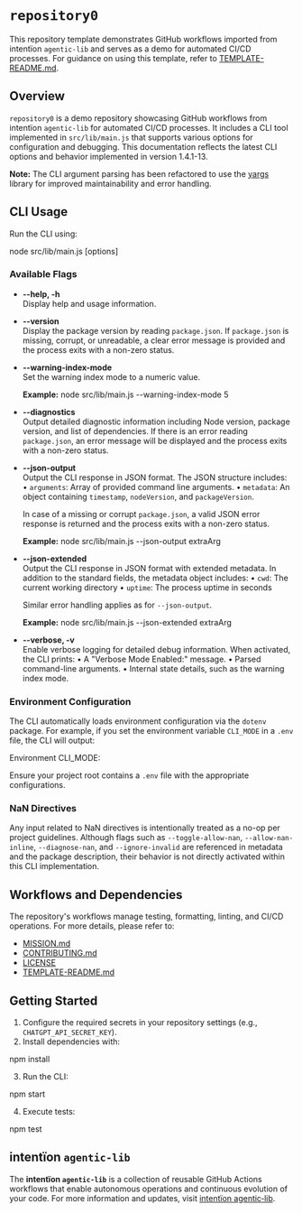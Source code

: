 # `repository0`

This repository template demonstrates GitHub workflows imported from intentïon `agentic‑lib` and serves as a demo for automated CI/CD processes. For guidance on using this template, refer to [TEMPLATE-README.md](https://github.com/xn-intenton-z2a/agentic-lib/blob/main/TEMPLATE-README.md).

## Overview

`repository0` is a demo repository showcasing GitHub workflows from intentïon `agentic‑lib` for automated CI/CD processes. It includes a CLI tool implemented in `src/lib/main.js` that supports various options for configuration and debugging. This documentation reflects the latest CLI options and behavior implemented in version 1.4.1-13.

**Note:** The CLI argument parsing has been refactored to use the [yargs](https://github.com/yargs/yargs) library for improved maintainability and error handling.

## CLI Usage

Run the CLI using:

  node src/lib/main.js [options]

### Available Flags

- **--help, -h**  
  Display help and usage information.

- **--version**  
  Display the package version by reading `package.json`. If `package.json` is missing, corrupt, or unreadable, a clear error message is provided and the process exits with a non-zero status.

- **--warning-index-mode <value>**  
  Set the warning index mode to a numeric value.
  
  **Example:**
  node src/lib/main.js --warning-index-mode 5

- **--diagnostics**  
  Output detailed diagnostic information including Node version, package version, and list of dependencies. If there is an error reading `package.json`, an error message will be displayed and the process exits with a non-zero status.

- **--json-output**  
  Output the CLI response in JSON format. The JSON structure includes:
    • `arguments`: Array of provided command line arguments.
    • `metadata`: An object containing `timestamp`, `nodeVersion`, and `packageVersion`.
  
  In case of a missing or corrupt `package.json`, a valid JSON error response is returned and the process exits with a non-zero status.

  **Example:**
  node src/lib/main.js --json-output extraArg

- **--json-extended**  
  Output the CLI response in JSON format with extended metadata. In addition to the standard fields, the metadata object includes:
    • `cwd`: The current working directory
    • `uptime`: The process uptime in seconds
  
  Similar error handling applies as for `--json-output`.
  
  **Example:**
  node src/lib/main.js --json-extended extraArg

- **--verbose, -v**  
  Enable verbose logging for detailed debug information. When activated, the CLI prints:
    • A "Verbose Mode Enabled:" message.
    • Parsed command-line arguments.
    • Internal state details, such as the warning index mode.

### Environment Configuration

The CLI automatically loads environment configuration via the `dotenv` package. For example, if you set the environment variable `CLI_MODE` in a `.env` file, the CLI will output:

  Environment CLI_MODE: <value>

Ensure your project root contains a `.env` file with the appropriate configurations.

### NaN Directives

Any input related to NaN directives is intentionally treated as a no-op per project guidelines. Although flags such as `--toggle-allow-nan`, `--allow-nan-inline`, `--diagnose-nan`, and `--ignore-invalid` are referenced in metadata and the package description, their behavior is not directly activated within this CLI implementation.

## Workflows and Dependencies

The repository's workflows manage testing, formatting, linting, and CI/CD operations. For more details, please refer to:

- [MISSION.md](./MISSION.md)
- [CONTRIBUTING.md](./CONTRIBUTING.md)
- [LICENSE](./LICENSE)
- [TEMPLATE-README.md](https://github.com/xn-intenton-z2a/agentic-lib/blob/main/TEMPLATE-README.md)

## Getting Started

1. Configure the required secrets in your repository settings (e.g., `CHATGPT_API_SECRET_KEY`).
2. Install dependencies with:

  npm install

3. Run the CLI:

  npm start

4. Execute tests:

  npm test

## intentïon `agentic‑lib`

The **intentïon `agentic‑lib`** is a collection of reusable GitHub Actions workflows that enable autonomous operations and continuous evolution of your code. For more information and updates, visit [intentïon agentic‑lib](https://github.com/xn-intenton-z2a/agentic-lib).
